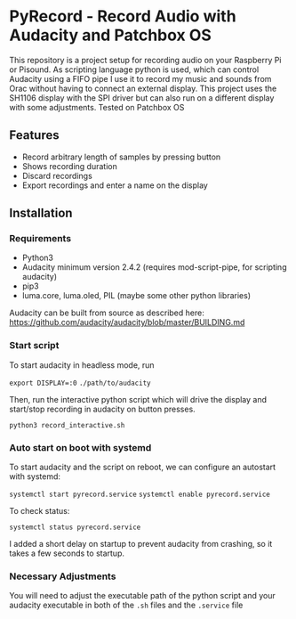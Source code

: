 # PyRecord - Record Audio with Audacity and Patchbox OS

This repository is a project setup for recording audio on your Raspberry Pi or Pisound. As scripting language python is used, which
can control Audacity using a FIFO pipe
I use it to record my music and sounds from Orac without having to connect an external display.
This project uses the SH1106 display with the SPI driver but can also run on a different display with some adjustments.
Tested on Patchbox OS

## Features

- Record arbitrary length of samples by pressing button
- Shows recording duration
- Discard recordings 
- Export recordings and enter a name on the display

## Installation

### Requirements

- Python3
- Audacity minimum version 2.4.2 (requires mod-script-pipe, for scripting audacity)
- pip3
- luma.core, luma.oled, PIL (maybe some other python libraries)

Audacity can be built from source as described here:
https://github.com/audacity/audacity/blob/master/BUILDING.md

### Start script

To start audacity in headless mode, run 

`export DISPLAY=:0`
`./path/to/audacity`

Then, run the interactive python script which will drive the display and start/stop recording in audacity on button presses.

`python3 record_interactive.sh`

### Auto start on boot with systemd

To start audacity and the script on reboot, we can configure an autostart with systemd:

`systemctl start pyrecord.service`
`systemctl enable pyrecord.service`

To check status:

`systemctl status pyrecord.service`

I added a short delay on startup to prevent audacity from crashing, so it takes a few seconds to startup.

### Necessary Adjustments 

You will need to adjust the executable path of the python script
and your audacity executable in both of the `.sh` files and the `.service` file
